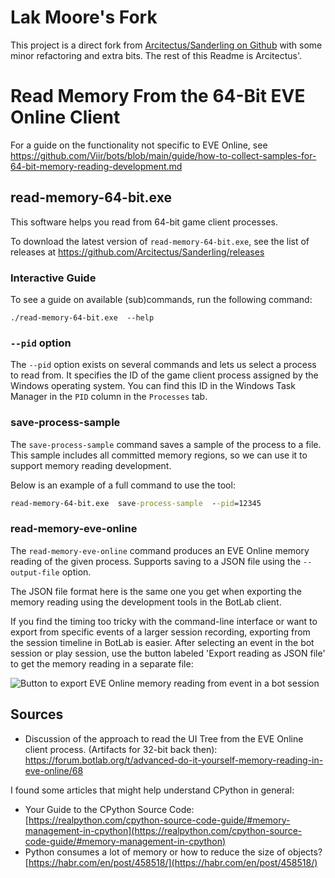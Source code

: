# Lak Moore's Fork
This project is a direct fork from [Arcitectus/Sanderling on Github](https://github.com/Arcitectus/Sanderling/tree/main/implement/read-memory-64-bit) with some minor refactoring and extra bits.  The rest of this Readme is Arcitectus'.

# Read Memory From the 64-Bit EVE Online Client

For a guide on the functionality not specific to EVE Online, see <https://github.com/Viir/bots/blob/main/guide/how-to-collect-samples-for-64-bit-memory-reading-development.md>

## read-memory-64-bit.exe

This software helps you read from 64-bit game client processes.

To download the latest version of `read-memory-64-bit.exe`, see the list of releases at <https://github.com/Arcitectus/Sanderling/releases>

### Interactive Guide

To see a guide on available (sub)commands, run the following command:

```
./read-memory-64-bit.exe  --help
```

### `--pid` option

The `--pid` option exists on several commands and lets us select a process to read from.
It specifies the ID of the game client process assigned by the Windows operating system. You can find this ID in the Windows Task Manager in the `PID` column in the `Processes` tab.

### save-process-sample

The `save-process-sample` command saves a sample of the process to a file. This sample includes all committed memory regions, so we can use it to support memory reading development.

Below is an example of a full command to use the tool:
```cmd
read-memory-64-bit.exe  save-process-sample  --pid=12345
```

### read-memory-eve-online

The `read-memory-eve-online` command produces an EVE Online memory reading of the given process. Supports saving to a JSON file using the `--output-file` option.

The JSON file format here is the same one you get when exporting the memory reading using the development tools in the BotLab client.

If you find the timing too tricky with the command-line interface or want to export from specific events of a larger session recording, exporting from the session timeline in BotLab is easier. After selecting an event in the bot session or play session, use the button labeled 'Export reading as JSON file' to get the memory reading in a separate file:

![Button to export EVE Online memory reading from event in a bot session](./../../guide/image/2022-10-25-eve-online-botlab-devtools-export-memory-reading-from-event-button.png)

## Sources

+ Discussion of the approach to read the UI Tree from the EVE Online client process. (Artifacts for 32-bit back then):
https://forum.botlab.org/t/advanced-do-it-yourself-memory-reading-in-eve-online/68

I found some articles that might help understand CPython in general:

+ Your Guide to the CPython Source Code: [https://realpython.com/cpython-source-code-guide/#memory-management-in-cpython](https://realpython.com/cpython-source-code-guide/#memory-management-in-cpython)
+ Python consumes a lot of memory or how to reduce the size of objects? [https://habr.com/en/post/458518/](https://habr.com/en/post/458518/)
